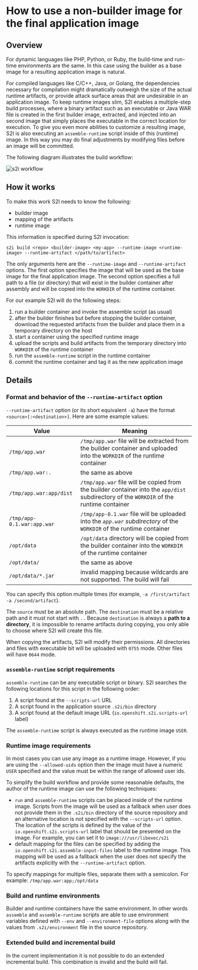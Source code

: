 # How to use a non-builder image for the final application image

## Overview

For dynamic languages like PHP, Python, or Ruby, the build-time and run-time environments are the same. In this case using the builder as a base image for a resulting application image is natural.

For compiled languages like C/C++, Java, or Golang, the dependencies necessary for compilation might dramatically outweigh the size of the actual runtime artifacts, or provide attack surface areas that are undesirable in an application image. To keep runtime images slim, S2I enables a multiple-step build processes, where a binary artifact such as an executable or Java WAR file is created in the first builder image, extracted, and injected into an second image that simply places the executable in the correct location for execution. To give you even more abilities to customize a resulting image, S2I is also executing an `assemble-runtime` script inside of this (runtime) image. In this way you may do final adjustments by modifying files before an image will be committed.

The following diagram illustrates the build workflow:

![s2i workflow](./runtime-image-flow.png "s2i workflow")


## How it works

To make this work S2I needs to know the following:

* builder image
* mapping of the artifacts
* runtime image

This information is specified during S2I invocation:

    s2i build <repo> <builder-image> <my-app> --runtime-image <runtime-image> --runtime-artifact </path/to/artifact>

The only arguments here are the `--runtime-image` and `--runtime-artifact` options. The first option specifies the image that will be used as the base image for the final application image. The second option specifies a full path to a file (or directory) that will exist in the builder container after assembly and will be copied into the `WORKDIR` of the runtime container.

For our example S2I will do the following steps:

1. run a builder container and invoke the assemble script (as usual)
1. after the builder finishes but before stopping the builder container, download the requested artifacts from the builder and place them in a temporary directory on the host
1. start a container using the specified runtime image
1. upload the scripts and build artifacts from the temporary directory into `WORKDIR` of the runtime container
1. run the `assemble-runtime` script in the runtime container
1. commit the runtime container and tag it as the new application image

## Details

### Format and behavior of the `--runtime-artifact` option

`--runtime-artifact` option (or its short equivalent `-a`) have the format `<source>[:<destination>]`. Here are some example values:

| Value                   | Meaning |
|-------------------------|---------|
| `/tmp/app.war`          | `/tmp/app.war` file will be extracted from the builder container and uploaded into the `WORKDIR` of the runtime container |
| `/tmp/app.war:.`        | the same as above |
| `/tmp/app.war:app/dist` | `/tmp/app.war` file will be copied from the builder container into the `app/dist` subdirectory of the `WORKDIR` of the runtime container |
| `/tmp/app-0.1.war:app.war` | `/tmp/app-0.1.war` file will be uploaded into the *`app.war` subdirectory* of the `WORKDIR` of the runtime container |
| `/opt/data`             | `/opt/data` directory will be copied from the builder container into the `WORKDIR` of the runtime container |
| `/opt/data/`            | the same as above |
| `/opt/data/*.jar`       | invalid mapping because wildcards are not supported. The build will fail |

You can specify this option multiple times (for example, `-a /first/artifact -a /second/artifact`).

The `source` must be an absolute path. The `destination` must be a relative path and it must not start with `..` Because `destination` is always a **path to a directory**, it is impossible to rename artifacts during copying, you only able to choose where S2I will create this file.

When copying the artifacts, S2I will modify their permissions. All directories and files with executable bit will be uploaded with `0755` mode. Other files will have `0644` mode.

### `assemble-runtime` script requirements

`assemble-runtime` can be any executable script or binary. S2I searches the following locations for this script in the following order:

1. A script found at the `--scripts-url` URL
1. A script found in the application source `.s2i/bin` directory
1. A script found at the default image URL (`io.openshift.s2i.scripts-url` label)

The `assemble-runtime` script is always executed as the runtime image `USER`.

### Runtime image requirements

In most cases you can use any image as a runtime image. However, if you are using the `--allowed-uids` option then the image must have a numeric `USER` specified and the value must be within the range of allowed user ids.

To simplify the build workflow and provide some reasonable defaults, the author of the runtime image can use the following techniques:

* `run` and `assemble-runtime` scripts can be placed inside of the runtime image. Scripts from the image will be used as a fallback when user does not provide them in the `.s2i/bin` directory of the source repository and an alternative location is not specified with the `--scripts-url` option. The location of the scripts is defined by the value of the `io.openshift.s2i.scripts-url` label that should be presented on the image. For example, you can set it to `image:///usr/libexec/s2i`
* default mapping for the files can be specified by adding the `io.openshift.s2i.assemble-input-files` label to the runtime image. This mapping will be used as a fallback when the user does not specify the artifacts explicitly with the `--runtime-artifact` option.

To specify mappings for multiple files, separate them with a semicolon. For example: `/tmp/app.war:app;/opt/data`

### Build and runtime environments

Builder and runtime containers have the same environment. In other words `assemble` and `assemble-runtime` scripts are able to use environment variables defined with `--env` and `--environment-file` options along with the values from `.s2i/environment` file in the source repository.

### Extended build and incremental build

In the current implementation it is not possible to do an extended incremental build. This combination is invalid and the build will fail.

